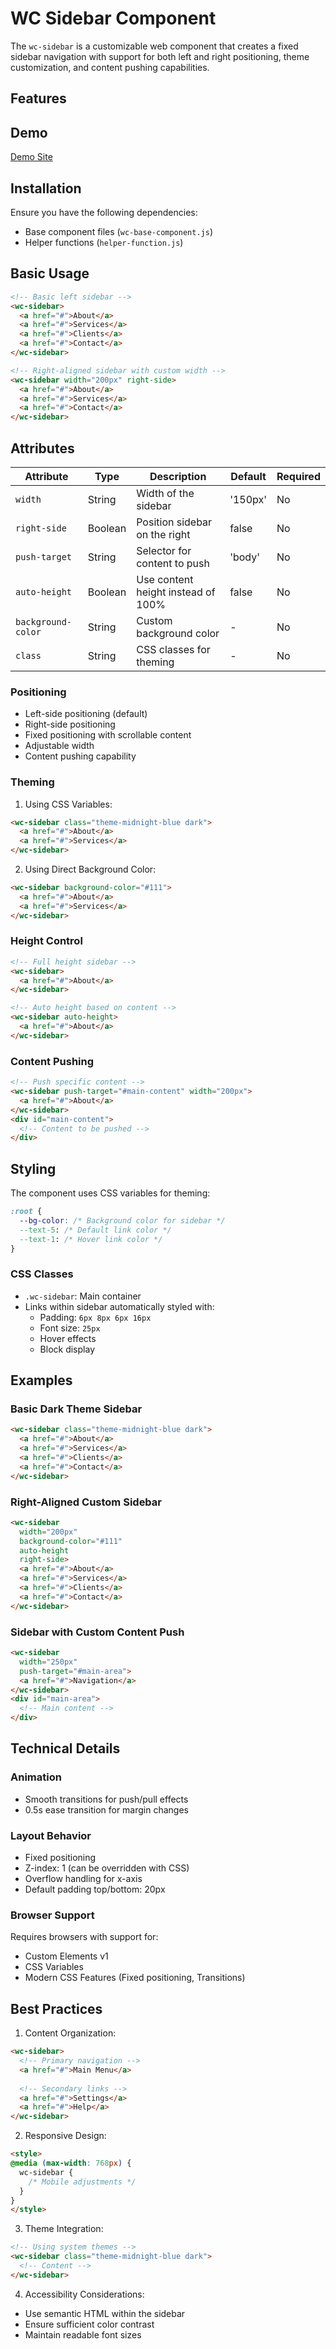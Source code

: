 # WC Sidebar Component

The `wc-sidebar` is a customizable web component that creates a fixed sidebar navigation with support for both left and right positioning, theme customization, and content pushing capabilities.

## Features



## Demo
[Demo Site](https://mattduffield.github.io/wave-css/views/)

## Installation

Ensure you have the following dependencies:
- Base component files (`wc-base-component.js`)
- Helper functions (`helper-function.js`)

## Basic Usage

```html
<!-- Basic left sidebar -->
<wc-sidebar>
  <a href="#">About</a>
  <a href="#">Services</a>
  <a href="#">Clients</a>
  <a href="#">Contact</a>
</wc-sidebar>

<!-- Right-aligned sidebar with custom width -->
<wc-sidebar width="200px" right-side>
  <a href="#">About</a>
  <a href="#">Services</a>
  <a href="#">Contact</a>
</wc-sidebar>
```

## Attributes

| Attribute | Type | Description | Default | Required |
|-----------|------|-------------|---------|----------|
| `width` | String | Width of the sidebar | '150px' | No |
| `right-side` | Boolean | Position sidebar on the right | false | No |
| `push-target` | String | Selector for content to push | 'body' | No |
| `auto-height` | Boolean | Use content height instead of 100% | false | No |
| `background-color` | String | Custom background color | - | No |
| `class` | String | CSS classes for theming | - | No |

### Positioning
- Left-side positioning (default)
- Right-side positioning
- Fixed positioning with scrollable content
- Adjustable width
- Content pushing capability

### Theming
1. Using CSS Variables:
```html
<wc-sidebar class="theme-midnight-blue dark">
  <a href="#">About</a>
  <a href="#">Services</a>
</wc-sidebar>
```

2. Using Direct Background Color:
```html
<wc-sidebar background-color="#111">
  <a href="#">About</a>
  <a href="#">Services</a>
</wc-sidebar>
```

### Height Control
```html
<!-- Full height sidebar -->
<wc-sidebar>
  <a href="#">About</a>
</wc-sidebar>

<!-- Auto height based on content -->
<wc-sidebar auto-height>
  <a href="#">About</a>
</wc-sidebar>
```

### Content Pushing
```html
<!-- Push specific content -->
<wc-sidebar push-target="#main-content" width="200px">
  <a href="#">About</a>
</wc-sidebar>
<div id="main-content">
  <!-- Content to be pushed -->
</div>
```

## Styling

The component uses CSS variables for theming:

```css
:root {
  --bg-color: /* Background color for sidebar */
  --text-5: /* Default link color */
  --text-1: /* Hover link color */
}
```

### CSS Classes
- `.wc-sidebar`: Main container
- Links within sidebar automatically styled with:
  - Padding: `6px 8px 6px 16px`
  - Font size: `25px`
  - Hover effects
  - Block display

## Examples

### Basic Dark Theme Sidebar
```html
<wc-sidebar class="theme-midnight-blue dark">
  <a href="#">About</a>
  <a href="#">Services</a>
  <a href="#">Clients</a>
  <a href="#">Contact</a>
</wc-sidebar>
```

### Right-Aligned Custom Sidebar
```html
<wc-sidebar 
  width="200px" 
  background-color="#111" 
  auto-height 
  right-side>
  <a href="#">About</a>
  <a href="#">Services</a>
  <a href="#">Clients</a>
  <a href="#">Contact</a>
</wc-sidebar>
```

### Sidebar with Custom Content Push
```html
<wc-sidebar 
  width="250px"
  push-target="#main-area">
  <a href="#">Navigation</a>
</wc-sidebar>
<div id="main-area">
  <!-- Main content -->
</div>
```

## Technical Details

### Animation
- Smooth transitions for push/pull effects
- 0.5s ease transition for margin changes

### Layout Behavior
- Fixed positioning
- Z-index: 1 (can be overridden with CSS)
- Overflow handling for x-axis
- Default padding top/bottom: 20px

### Browser Support
Requires browsers with support for:
- Custom Elements v1
- CSS Variables
- Modern CSS Features (Fixed positioning, Transitions)

## Best Practices

1. Content Organization:
```html
<wc-sidebar>
  <!-- Primary navigation -->
  <a href="#">Main Menu</a>
  
  <!-- Secondary links -->
  <a href="#">Settings</a>
  <a href="#">Help</a>
</wc-sidebar>
```

2. Responsive Design:
```html
<style>
@media (max-width: 768px) {
  wc-sidebar {
    /* Mobile adjustments */
  }
}
</style>
```

3. Theme Integration:
```html
<!-- Using system themes -->
<wc-sidebar class="theme-midnight-blue dark">
  <!-- Content -->
</wc-sidebar>
```

4. Accessibility Considerations:
- Use semantic HTML within the sidebar
- Ensure sufficient color contrast
- Maintain readable font sizes
